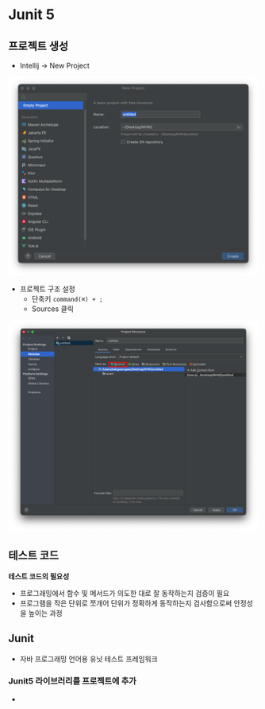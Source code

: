 # Junit 5

## 프로젝트 생성

- Intellij -> New Project 

![프로젝트 생성](./images/20.png)

- 프로젝트 구조 설정 
    - 단축키 `command(⌘) + ;`
    - Sources 클릭

![Sources 설정](./images/21.png)


## 테스트 코드

**테스트 코드의 필요성**
- 프로그래밍에서 함수 및 메서드가 의도한 대로 잘 동작하는지 검증이 필요
- 프로그램을 작은 단위로 쪼개어 단위가 정확하게 동작하는지 검사함으로써 안정성을 높이는 과정


## Junit
- 자바 프로그래밍 언어용 유닛 테스트 프레임워크


### Junit5 라이브러리를 프로젝트에 추가

- 



